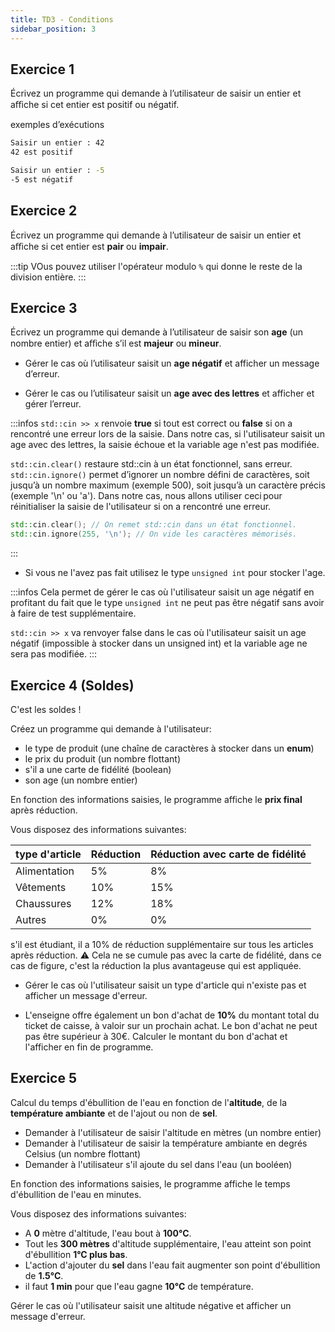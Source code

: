 ```yaml
---
title: TD3 - Conditions
sidebar_position: 3
---
```


## Exercice 1 
Écrivez un programme qui demande à l’utilisateur de saisir un entier et aﬀiche si cet entier est positif ou négatif.

exemples d’exécutions

```bash
Saisir un entier : 42
42 est positif
```

```bash
Saisir un entier : -5
-5 est négatif
```

## Exercice 2

Écrivez un programme qui demande à l’utilisateur de saisir un entier et aﬀiche si cet entier est **pair** ou **impair**.

:::tip
VOus pouvez utiliser l'opérateur modulo `%` qui donne le reste de la division entière.
:::

## Exercice 3

Écrivez un programme qui demande à l’utilisateur de saisir son **age** (un nombre entier) et aﬀiche s’il est **majeur** ou **mineur**.

- Gérer le cas où l’utilisateur saisit un **age négatif** et afficher un message d’erreur.

- Gérer le cas ou l’utilisateur saisit un **age avec des lettres** et afficher et gérer l’erreur.

:::infos
`std::cin >> x` renvoie **true** si tout est correct ou **false** si on a rencontré une erreur lors de la saisie.
Dans notre cas, si l'utilisateur saisit un age avec des lettres, la saisie échoue et la variable age n'est pas modifiée.

`std::cin.clear()` restaure std::cin à un état fonctionnel, sans erreur.
`std::cin.ignore()` permet d’ignorer un nombre défini de caractères, soit jusqu’à un nombre maximum (exemple 500), soit jusqu’à un caractère précis (exemple '\n' ou 'a'). Dans notre cas, nous allons utiliser ceci pour réinitialiser la saisie de l'utilisateur si on a rencontré une erreur.

```cpp
std::cin.clear(); // On remet std::cin dans un état fonctionnel.
std::cin.ignore(255, '\n'); // On vide les caractères mémorisés.
```
:::

- Si vous ne l'avez pas fait utilisez le type `unsigned int` pour stocker l'age. 

:::infos
Cela permet de gérer le cas où l'utilisateur saisit un age négatif en profitant du fait que le type `unsigned int` ne peut pas être négatif sans avoir à faire de test supplémentaire.

`std::cin >> x` va renvoyer false dans le cas où l'utilisateur saisit un age négatif (impossible à stocker dans un unsigned int) et la variable age ne sera pas modifiée.
:::

## Exercice 4 (Soldes)

C'est les soldes !

Créez un programme qui demande à l'utilisateur:
- le type de produit (une chaîne de caractères à stocker dans un **enum**)
- le prix du produit (un nombre flottant)
- s'il a une carte de fidélité (boolean)
- son age (un nombre entier)

En fonction des informations saisies, le programme affiche le **prix final** après réduction.

Vous disposez des informations suivantes:

| type d'article | Réduction | Réduction avec carte de fidélité |
| -------------- | --------- | -------------------------------- |
| Alimentation | 5% | 8% |
| Vêtements | 10% | 15% |
| Chaussures | 12% | 18% |
| Autres | 0% | 0% |

s'il est étudiant, il a 10% de réduction supplémentaire sur tous les articles après réduction.
:warning: Cela ne se cumule pas avec la carte de fidélité, dans ce cas de figure, c'est la réduction la plus avantageuse qui est appliquée.

- Gérer le cas où l'utilisateur saisit un type d'article qui n'existe pas et afficher un message d'erreur.

- L'enseigne offre également un bon d'achat de **10%** du montant total du ticket de caisse, à valoir sur un prochain achat. Le bon d'achat ne peut pas être supérieur à 30€.
Calculer le montant du bon d'achat et l'afficher en fin de programme.

## Exercice 5

Calcul du temps d'ébullition de l'eau en fonction de l'**altitude**, de la **température ambiante** et de l'ajout ou non de **sel**.

- Demander à l'utilisateur de saisir l'altitude en mètres (un nombre entier)
- Demander à l'utilisateur de saisir la température ambiante en degrés Celsius (un nombre flottant)
- Demander à l'utilisateur s'il ajoute du sel dans l'eau (un booléen)

En fonction des informations saisies, le programme affiche le temps d'ébullition de l'eau en minutes.

Vous disposez des informations suivantes:

- A **0** mètre d'altitude, l'eau bout à **100°C**.
- Tout les **300 mètres** d'altitude supplémentaire, l'eau atteint son point d'ébullition **1°C plus bas**.
- L'action d'ajouter du **sel** dans l'eau fait augmenter son point d'ébullition de **1.5°C**.
- il faut **1 min** pour que l'eau gagne **10°C** de température.

Gérer le cas où l'utilisateur saisit une altitude négative et afficher un message d'erreur.
